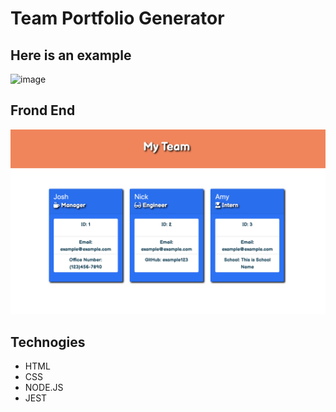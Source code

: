 # Team Portfolio Generator

## Here is an example
![image](/Assets/nodecall.gif)

## Frond End 
![image](/Assets/example.png)

## Technogies 
* HTML
* CSS
* NODE.JS
* JEST
